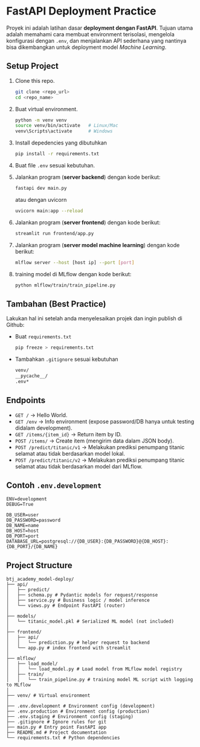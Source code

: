 # FastAPI Deployment Practice
Proyek ini adalah latihan dasar **deployment dengan FastAPI**. 
Tujuan utama adalah memahami cara membuat environment terisolasi, mengelola konfigurasi dengan `.env`, 
dan menjalankan API sederhana yang nantinya bisa dikembangkan untuk deployment model *Machine Learning*.

## Setup Project
1. Clone this repo.
    ```bash
    git clone <repo_url>
    cd <repo_name>
    ```
2. Buat virtual environment.
   ```bash
   python -m venv venv
   source venv/bin/activate   # Linux/Mac
   venv\Scripts\activate      # Windows
3. Install depedencies yang dibutuhkan
    ```bash
    pip install -r requirements.txt
4. Buat file `.env` sesuai kebutuhan.
5. Jalankan program (**server backend**) dengan kode berikut:
    ```bash
    fastapi dev main.py
    ```
    atau dengan uvicorn

    ```bash
    uvicorn main:app --reload
    ```
6. Jalankan program (**server frontend**) dengan kode berikut:
    ```bash
    streamlit run frontend/app.py
    ```
7. Jalankan program (**server model machine learning**) dengan kode berikut:
    ```bash
    mlflow server --host [host ip] --port [port]
    ```
8. training model di MLflow dengan kode berikut:
    ```bash
    python mlflow/train/train_pipeline.py
    ```

## Tambahan (Best Practice)
Lakukan hal ini setelah anda menyelesaikan projek dan ingin publish di Github:
- Buat `requirements.txt`
    ```bash
    pip freeze > requirements.txt
    ```
- Tambahkan `.gitignore` sesuai kebutuhan
    ```bash
    venv/
    __pycache__/
    .env*
    ```

## Endpoints
- `GET /` → Hello World.
- `GET /env` → Info environment (expose password/DB hanya untuk testing didalam development).
- `GET /items/{item_id}` → Return item by ID.
- `POST /items/` → Create item (mengirim data dalam JSON body).
- `POST /predict/titanic/v1` → Melakukan prediksi penumpang titanic selamat atau tidak berdasarkan model lokal.
- `POST /predict/titanic/v2` → Melakukan prediksi penumpang titanic selamat atau tidak berdasarkan model dari MLflow.

## Contoh `.env.development`
```env
ENV=development
DEBUG=True

DB_USER=user
DB_PASSWORD=password
DB_NAME=name
DB_HOST=host
DB_PORT=port
DATABASE_URL=postgresql://{DB_USER}:{DB_PASSWORD}@{DB_HOST}:{DB_PORT}/{DB_NAME}
```

## Project Structure
```
btj_academy_model-deploy/
├── api/
│   ├── predict/
│   ├── schema.py # Pydantic models for request/response
│   ├── service.py # Business logic / model inference
│   └── views.py # Endpoint FastAPI (router)
│
├── models/
│   └── titanic_model.pkl # Serialized ML model (not included)
│
├── frontend/
│   ├── api/
│   │   └── prediction.py # helper request to backend
│   └── app.py # index frontend with streamlit
│
├── mlflow/
│   ├── load_model/
│   │   └── load_model.py # Load model from MLflow model registry
│   ├── train/
│   │   └── train_pipeline.py # training model ML script with logging to MLflow
│
├── venv/ # Virtual environment
│
├── .env.development # Environment config (development)
├── .env.production # Environment config (production)
├── .env.staging # Environment config (staging)
├── .gitignore # Ignore rules for git
├── main.py # Entry point FastAPI app
├── README.md # Project documentation
└── requirements.txt # Python dependencies
```